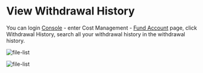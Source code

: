 # View Withdrawal History
You can login [Console](https://console.jdcloud.com/) - enter Cost Management - [Fund Account](https://uc.jdcloud.com/cost/capital/capital-overview) page, click Withdrawal History, search all your withdrawal history in the withdrawal history.

![file-list](https://github.com/jdcloudcom/en/blob/en-signin-signup/image/Finance/RechargeAndWithdrawl/view-1.png)

![file-list](https://github.com/jdcloudcom/en/blob/en-signin-signup/image/Finance/RechargeAndWithdrawl/view-2.png)
